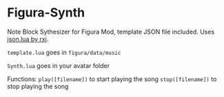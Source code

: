 # Figura-Synth
Note Block Sythesizer for Figura Mod, template JSON file included. Uses [json.lua by rxi](https://github.com/rxi/json.lua).

```template.lua``` goes in ```figura/data/music```

```Synth.lua``` goes in your avatar folder

Functions:
```play([filename])``` to start playing the song
```stop([filename])``` to stop playing the song
